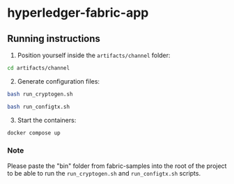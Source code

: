 # hyperledger-fabric-app

## Running instructions
1. Position yourself inside the `artifacts/channel` folder:
```sh
cd artifacts/channel
```
2. Generate configuration files:
```sh
bash run_cryptogen.sh
```
```sh
bash run_configtx.sh
```
3. Start the containers:
```sh
docker compose up
```
### Note
Please paste the "bin" folder from fabric-samples into the root of the project to be able to run the `run_cryptogen.sh` and `run_configtx.sh` scripts.